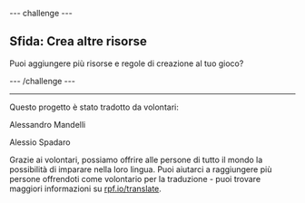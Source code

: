 --- challenge ---

## Sfida: Crea altre risorse

Puoi aggiungere più risorse e regole di creazione al tuo gioco?

--- /challenge ---


***
Questo progetto è stato tradotto da volontari:

Alessandro Mandelli

Alessio Spadaro

Grazie ai volontari, possiamo offrire alle persone di tutto il mondo la possibilità di imparare nella loro lingua. Puoi aiutarci a raggiungere più persone offrendoti come volontario per la traduzione - puoi trovare maggiori informazioni su [rpf.io/translate](https://rpf.io/translate).